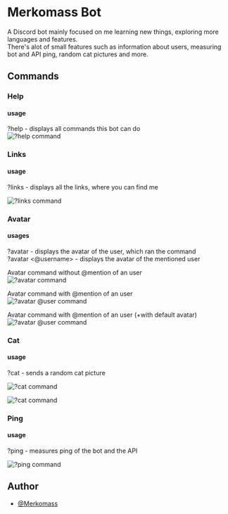 # Merkomass Bot

A Discord bot mainly focused on me learning new things, exploring more languages and features.\
There's alot of small features such as information about users, measuring bot and API ping, random cat pictures and more.


## Commands
### Help

####  usage
?help - displays all commands this bot can do\
![?help command](https://i.imgur.com/QKHHOeL.png)

### Links

####  usage
?links - displays all the links, where you can find me

![?links command](https://i.imgur.com/Ixo16Tc.png)

### Avatar

#### usages
?avatar - displays the avatar of the user, which ran the command\
?avatar <@username> - displays the avatar of the mentioned user

Avatar command without @mention of an user\
![?avatar command](https://i.imgur.com/xovE7WI.png)

Avatar command with @mention of an user\
![?avatar @user command](https://i.imgur.com/GUCsTy6.png)

Avatar command with @mention of an user (+with default avatar)\
![?avatar @user command](https://i.imgur.com/OWhnKKd.png)

### Cat

####  usage
?cat - sends a random cat picture

![?cat command](https://i.imgur.com/pgsmTM6.png)

![?cat command](https://i.imgur.com/rhAhUiE.png)

### Ping

####  usage
?ping - measures ping of the bot and the API

![?ping command](https://i.imgur.com/MJMuSrR.png)



## Author

- [@Merkomass](https://www.github.com/MerkomassDev)



